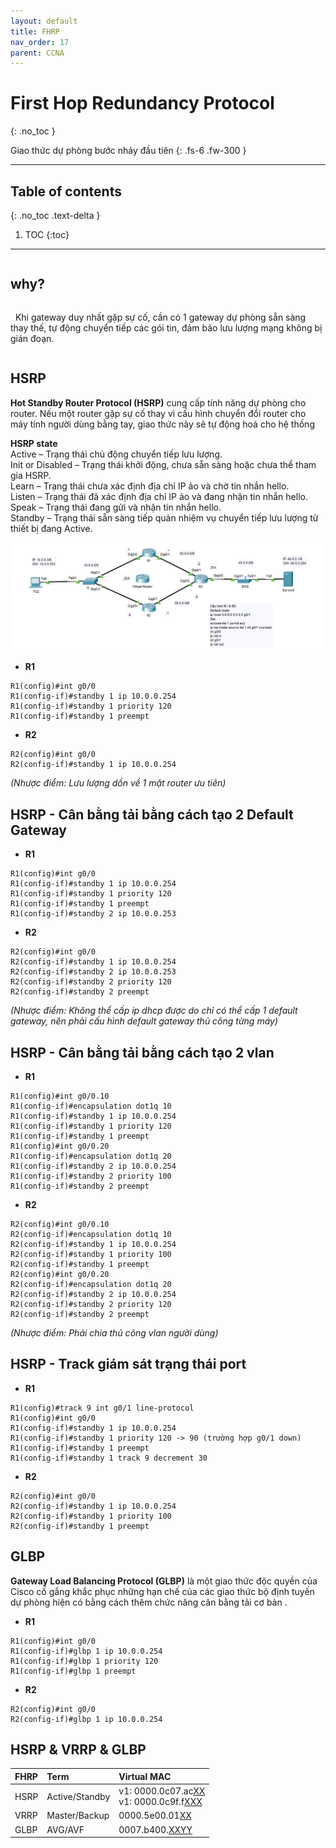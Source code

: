 ```yaml
---
layout: default
title: FHRP
nav_order: 17
parent: CCNA
---
```


# First Hop Redundancy Protocol
{: .no_toc }

Giao thức dự phòng bước nhảy đầu tiên
{: .fs-6 .fw-300 }

---

## Table of contents
{: .no_toc .text-delta }

1. TOC
{:toc}

---

<h2 style="display:inline-block">why?</h2><p style="display:inline-block">&nbsp;&nbsp;Khi gateway duy nhất gặp sự cố, cần có 1 gateway dự phòng sẵn sàng thay thế, tự động chuyển tiếp các gói tin, đảm bảo lưu lượng mạng không bị gián đoạn.</p>

## HSRP

__Hot Standby Router Protocol (HSRP)__ cung cấp tính năng dự phòng cho router. Nếu một router gặp sự cố thay vì cấu hình chuyển đổi router cho máy tính người dùng bằng tay, giao thức này sẽ tự động hoá cho hệ thống

__HSRP state__ <br>
Active – Trạng thái chủ động chuyển tiếp lưu lượng. <br>
Init or Disabled – Trạng thái khởi động, chưa sẵn sàng hoặc chưa thể tham gia HSRP. <br>
Learn – Trạng thái chưa xác định địa chỉ IP ảo và chờ tin nhắn hello. <br>
Listen – Trạng thái đã xác định địa chỉ IP ảo và đang nhận tin nhắn hello. <br>
Speak – Trạng thái đang gửi và nhận tin nhắn hello. <br>
Standby – Trạng thái sẵn sàng tiếp quản nhiệm vụ chuyển tiếp lưu lượng từ thiết bị đang Active. <br>

![image](/docs/CCNA/img/hsrp.png)

* __R1__

```
R1(config)#int g0/0
R1(config-if)#standby 1 ip 10.0.0.254
R1(config-if)#standby 1 priority 120
R1(config-if)#standby 1 preempt 
```

* __R2__

```
R2(config)#int g0/0
R2(config-if)#standby 1 ip 10.0.0.254
```

*(Nhược điểm: Lưu lượng dồn về 1 mặt router ưu tiên)*

## HSRP - Cân bằng tải bằng cách tạo 2 Default Gateway

* __R1__

```
R1(config)#int g0/0
R1(config-if)#standby 1 ip 10.0.0.254
R1(config-if)#standby 1 priority 120
R1(config-if)#standby 1 preempt
R1(config-if)#standby 2 ip 10.0.0.253
```

* __R2__

```
R2(config)#int g0/0
R2(config-if)#standby 1 ip 10.0.0.254
R2(config-if)#standby 2 ip 10.0.0.253
R2(config-if)#standby 2 priority 120
R2(config-if)#standby 2 preempt
```

*(Nhược điểm: Không thể cấp ip dhcp được do chỉ có thể cấp 1 default gateway, nên phải cấu hình default gateway thủ công từng máy)*

## HSRP - Cân bằng tải bằng cách tạo 2 vlan

* __R1__

```
R1(config)#int g0/0.10
R1(config-if)#encapsulation dot1q 10
R1(config-if)#standby 1 ip 10.0.0.254
R1(config-if)#standby 1 priority 120
R1(config-if)#standby 1 preempt
R1(config)#int g0/0.20
R1(config-if)#encapsulation dot1q 20
R1(config-if)#standby 2 ip 10.0.0.254
R1(config-if)#standby 2 priority 100
R1(config-if)#standby 2 preempt
```

* __R2__

```
R2(config)#int g0/0.10
R2(config-if)#encapsulation dot1q 10
R2(config-if)#standby 1 ip 10.0.0.254
R2(config-if)#standby 1 priority 100
R2(config-if)#standby 1 preempt
R2(config)#int g0/0.20
R2(config-if)#encapsulation dot1q 20
R2(config-if)#standby 2 ip 10.0.0.254
R2(config-if)#standby 2 priority 120
R2(config-if)#standby 2 preempt
```

*(Nhược điểm: Phải chia thủ công vlan người dùng)*

## HSRP - Track giám sát trạng thái port

* __R1__

```
R1(config)#track 9 int g0/1 line-protocol
R1(config)#int g0/0
R1(config-if)#standby 1 ip 10.0.0.254
R1(config-if)#standby 1 priority 120 -> 90 (trường hợp g0/1 down)
R1(config-if)#standby 1 preempt
R1(config-if)#standby 1 track 9 decrement 30
```

* __R2__

```
R2(config)#int g0/0
R2(config-if)#standby 1 ip 10.0.0.254
R2(config-if)#standby 1 priority 100
R2(config-if)#standby 1 preempt
```

## GLBP

__Gateway Load Balancing Protocol (GLBP)__ là một giao thức độc quyền của Cisco cố gắng khắc phục những hạn chế của các giao thức bộ định tuyến dự phòng hiện có bằng cách thêm chức năng cân bằng tải cơ bản .

* __R1__

```
R1(config)#int g0/0
R1(config-if)#glbp 1 ip 10.0.0.254
R1(config-if)#glbp 1 priority 120
R1(config-if)#glbp 1 preempt 
```

* __R2__

```
R2(config)#int g0/0
R2(config-if)#glbp 1 ip 10.0.0.254
```

## HSRP & VRRP & GLBP

| FHRP | Term           | Virtual MAC                                            |
| :--- | :------------- | :----------------------------------------------------- |
| HSRP | Active/Standby | v1: 0000.0c07.ac<u>XX</u><br>v1: 0000.0c9f.f<u>XXX</u> |
| VRRP | Master/Backup  | 0000.5e00.01<u>XX</u>                                  |
| GLBP | AVG/AVF        | 0007.b400.<u>XXYY</u>                                  |